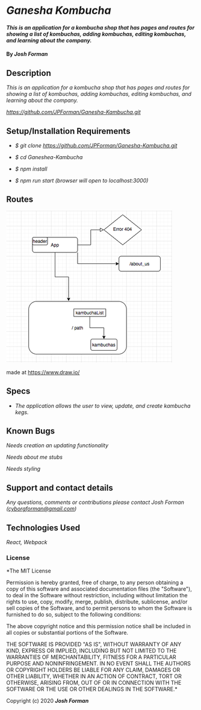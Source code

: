 # _Ganesha Kombucha_



#### _This is an application for a kombucha shop that has pages and routes for showing a list of kombuchas, adding kombuchas, editing kombuchas, and learning about the company._

#### By _**Josh Forman**_

## Description

_This is an application for a kombucha shop that has pages and routes for showing a list of kombuchas, adding kombuchas, editing kombuchas, and learning about the company._

_https://github.com/JPForman/Ganesha-Kambucha.git_

## Setup/Installation Requirements

* _$ git clone https://github.com/JPForman/Ganesha-Kambucha.git_

* _$ cd Ganeshea-Kambucha_

* _$ npm install_

* _$ npm run start (browser will open to localhost:3000)_  



## Routes

![routes](./src/components/images/Routes.png)

made at https://www.draw.io/




## Specs

* _The application allows the user to view, update, and create kambucha kegs._

## Known Bugs

_Needs creation an updating functionality_

_Needs about me stubs_

_Needs styling_

## Support and contact details

_Any questions, comments or contributions please contact Josh Forman (cyborgforman@gmail.com)_

## Technologies Used

_React, Webpack_

### License

*The MIT License


Permission is hereby granted, free of charge, to any person obtaining a copy
of this software and associated documentation files (the "Software"), to deal
in the Software without restriction, including without limitation the rights
to use, copy, modify, merge, publish, distribute, sublicense, and/or sell
copies of the Software, and to permit persons to whom the Software is
furnished to do so, subject to the following conditions:

The above copyright notice and this permission notice shall be included in
all copies or substantial portions of the Software.

THE SOFTWARE IS PROVIDED "AS IS", WITHOUT WARRANTY OF ANY KIND, EXPRESS OR
IMPLIED, INCLUDING BUT NOT LIMITED TO THE WARRANTIES OF MERCHANTABILITY,
FITNESS FOR A PARTICULAR PURPOSE AND NONINFRINGEMENT. IN NO EVENT SHALL THE
AUTHORS OR COPYRIGHT HOLDERS BE LIABLE FOR ANY CLAIM, DAMAGES OR OTHER
LIABILITY, WHETHER IN AN ACTION OF CONTRACT, TORT OR OTHERWISE, ARISING FROM,
OUT OF OR IN CONNECTION WITH THE SOFTWARE OR THE USE OR OTHER DEALINGS IN
THE SOFTWARE.*

Copyright (c) 2020 **_Josh Forman_**

